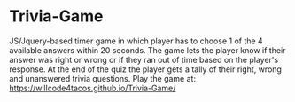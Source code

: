 # Trivia-Game

JS/Jquery-based timer game in which player has to choose 1 of the 4 available answers within 20 seconds. The game lets the player know if their answer was right or wrong or if they ran out of time based on the player's response. At the end of the quiz the player gets a tally of their right, wrong and unanswered trivia questions.
Play the game at: https://willcode4tacos.github.io/Trivia-Game/
